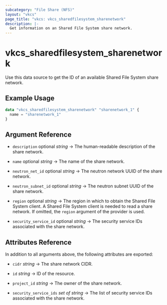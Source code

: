 ```yaml
---
subcategory: "File Share (NFS)"
layout: "vkcs"
page_title: "vkcs: vkcs_sharedfilesystem_sharenetwork"
description: |-
  Get information on an Shared File System share network.
---
```


# vkcs_sharedfilesystem_sharenetwork

Use this data source to get the ID of an available Shared File System share network.

## Example Usage

```terraform
data "vkcs_sharedfilesystem_sharenetwork" "sharenetwork_1" {
  name = "sharenetwork_1"
}
```

## Argument Reference
- `description` optional *string* &rarr;  The human-readable description of the share network.

- `name` optional *string* &rarr;  The name of the share network.

- `neutron_net_id` optional *string* &rarr;  The neutron network UUID of the share network.

- `neutron_subnet_id` optional *string* &rarr;  The neutron subnet UUID of the share network.

- `region` optional *string* &rarr;  The region in which to obtain the Shared File System client. A Shared File System client is needed to read a share network. If omitted, the `region` argument of the provider is used.

- `security_service_id` optional *string* &rarr;  The security service IDs associated with the share network.


## Attributes Reference
In addition to all arguments above, the following attributes are exported:
- `cidr` *string* &rarr;  The share network CIDR.

- `id` *string* &rarr;  ID of the resource.

- `project_id` *string* &rarr;  The owner of the share network.

- `security_service_ids` *set of* *string* &rarr;  The list of security service IDs associated with the share network.


